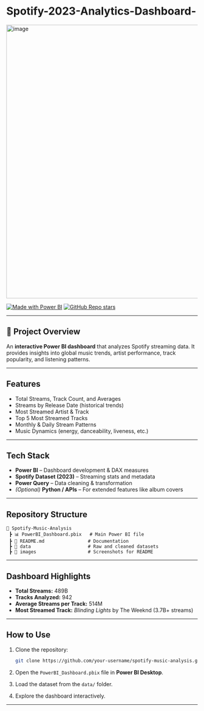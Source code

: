 # Spotify-2023-Analytics-Dashboard-

<img width="1297" height="721" alt="image" src="https://github.com/user-attachments/assets/6bbec495-90d1-4186-aae3-50e8e13ecb05" />

[![Made with Power BI](https://img.shields.io/badge/Made%20with-Power%20BI-yellow?logo=powerbi)](https://powerbi.microsoft.com/)
[![GitHub Repo stars](https://img.shields.io/github/stars/your-username/spotify-music-analysis?style=social)](https://github.com/your-username/spotify-music-analysis/stargazers)

---

## 📌 Project Overview

An **interactive Power BI dashboard** that analyzes Spotify streaming data.
It provides insights into global music trends, artist performance, track popularity, and listening patterns.

---

## Features

* Total Streams, Track Count, and Averages
* Streams by Release Date (historical trends)
* Most Streamed Artist & Track
* Top 5 Most Streamed Tracks
* Monthly & Daily Stream Patterns
* Music Dynamics (energy, danceability, liveness, etc.)

---

## Tech Stack

* **Power BI** – Dashboard development & DAX measures
* **Spotify Dataset (2023)** – Streaming stats and metadata
* **Power Query** – Data cleaning & transformation
* *(Optional)* **Python / APIs** – For extended features like album covers

---

## Repository Structure

```
📁 Spotify-Music-Analysis
 ┣ 📊 PowerBI_Dashboard.pbix   # Main Power BI file
 ┣ 📑 README.md                # Documentation
 ┣ 📂 data                     # Raw and cleaned datasets
 ┣ 📂 images                   # Screenshots for README
```

---

## Dashboard Highlights

* **Total Streams:** 489B
* **Tracks Analyzed:** 942
* **Average Streams per Track:** 514M
* **Most Streamed Track:** *Blinding Lights* by The Weeknd (3.7B+ streams)

---

## How to Use

1. Clone the repository:

   ```bash
   git clone https://github.com/your-username/spotify-music-analysis.git
   ```
2. Open the `PowerBI_Dashboard.pbix` file in **Power BI Desktop**.
3. Load the dataset from the `data/` folder.
4. Explore the dashboard interactively.

---
